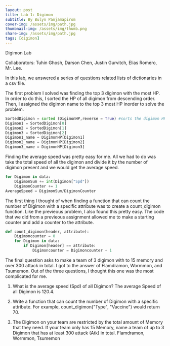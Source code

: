 ```yaml
---
layout: post
title: Lab 1: Digimon
subtitle: By Bulyn Panjamapirom
cover-img: /assets/img/path.jpg
thumbnail-img: /assets/img/thumb.png
share-img: /assets/img/path.jpg
tags: [digimon]
---
```


Digimon Lab

Collaborators: Tuhin Ghosh, Darson Chen, Justin Gurvitch, Elias Romero, Mr. Lee.

In this lab, we answered a series of questions related lists of dictionaries in a csv file. 

The first problem I solved was finding the top 3 digimon with the most HP. In order to do this, I sorted the HP of all digimon from descending order. Then, I assigned the digimon name to the top 3 most HP inorder to solve the problem. 

```python
SortedDigimon = sorted (DigimonHP,reverse = True) #sorts the digimon HP in terms of descending order
Digimon1 = SortedDigimon[0]
Digimon2 = SortedDigimon[1] 
Digimon3 = SortedDigimon[2] 
Digimon1_name = DigimonHP[Digimon1]
Digimon2_name = DigimonHP[Digimon2] 
Digimon3_name = DigimonHP[Digimon3] 
```

Finding the average speed was pretty easy for me. All we had to do was take the total speed of all the digimon and divide it by the number of digimon present and we would get the average speed. 

```python
for Digimon in data: 
    DigimonSum += int(Digimon["Spd"]) 
    DigimonCounter += 1 
AverageSpeed = DigimonSum/DigimonCounter 
```
The first thing I thought of when finding a function that can count the number of Digimon with a specific attribute was to create a count_digimon function. Like the previeous problem, I also found this pretty easy. The code that we did from a previeous assignment allowed me to make a starting counter and add a counter to the attribute. 

```python
def count_digimon(header, attribute): 
    Digimoncounter = 0 
    for Digimon in data: 
        if Digimon[header] == attribute: 
            Digimoncounter = Digimoncounter + 1 
```

The final question asks to make a team of 3 digimon with to 15 memory and over 300 attack in total. I got to the answer of Flamdramon, Wormmon, and Tsumemon. Out of the three questions, I thought this one was the most complicated for me. 


1. What is the average speed (Spd) of all Digimon?
The average Speed of all Digimon is 120.4. 

2. Write a function that can count the number of Digimon with a specific attribute. For example, count_digimon("Type", "Vaccine") would return 70.


3. The Digimon on your team are restricted by the total amount of Memory that they need. If your team only has 15 Memory, name a team of up to 3 Digimon that has at least 300 attack (Atk) in total.
Flamdramon, Wormmon, Tsumemon

